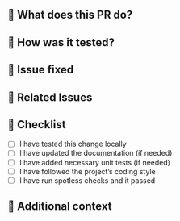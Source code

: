 ## 📌 What does this PR do?

<!-- Describe the purpose of this PR -->

## 🧪 How was it tested?

<!-- Mention any manual/automated testing -->

## 🔨 Issue fixed

<!-- Mention The issue it fixes. Prefix with '#' -->

## 🧩 Related Issues

<!-- Link to related issues or discussions -->

## 📝 Checklist

- [ ] I have tested this change locally
- [ ] I have updated the documentation (if needed)
- [ ] I have added necessary unit tests (if needed)
- [ ] I have followed the project’s coding style
- [ ] I have run spotless checks and it passed

## 💬 Additional context

<!-- Add any other context or screenshots if relevant -->
